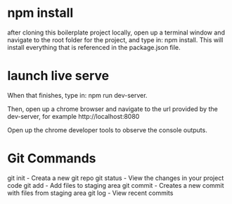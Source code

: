 # npm install

after cloning this boilerplate project locally, open up a terminal window and navigate to the root folder for the project, and type in: npm install. This will install everything that is referenced in the package.json file.

# launch live serve

When that finishes, type in: npm run dev-server.

Then, open up a chrome browser and navigate to the url provided by the dev-server, for example http://localhost:8080

Open up the chrome developer tools to observe the console outputs.

# Git Commands

git init - Creata a new git repo
git status - View the changes in your project code
git add - Add files to staging area
git commit - Creates a new commit with files from staging area
git log - View recent commits

